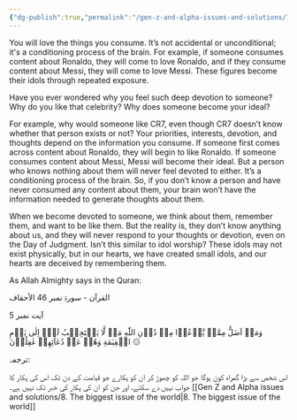 ```yaml
---
{"dg-publish":true,"permalink":"/gen-z-and-alpha-issues-and-solutions/7-conditioning-process-of-brain/","dgPassFrontmatter":true,"noteIcon":"","created":"2025-05-09T22:26:33.870+05:00","updated":"2025-05-09T23:29:17.394+05:00"}
---
```


You will love the things you consume. It’s not accidental or unconditional; it's a conditioning process of the brain. For example, if someone consumes content about Ronaldo, they will come to love Ronaldo, and if they consume content about Messi, they will come to love Messi. These figures become their idols through repeated exposure.

Have you ever wondered why you feel such deep devotion to someone? Why do you like that celebrity? Why does someone become your ideal?

For example, why would someone like CR7, even though CR7 doesn’t know whether that person exists or not? Your priorities, interests, devotion, and thoughts depend on the information you consume. If someone first comes across content about Ronaldo, they will begin to like Ronaldo. If someone consumes content about Messi, Messi will become their ideal. But a person who knows nothing about them will never feel devoted to either. It’s a conditioning process of the brain. So, if you don’t know a person and have never consumed any content about them, your brain won’t have the information needed to generate thoughts about them.

When we become devoted to someone, we think about them, remember them, and want to be like them. But the reality is, they don’t know anything about us, and they will never respond to your thoughts or devotion, even on the Day of Judgment. Isn’t this similar to idol worship? These idols may not exist physically, but in our hearts, we have created small idols, and our hearts are deceived by remembering them.

As Allah Almighty says in the Quran:

القرآن - سورۃ نمبر 46 الأحقاف

آیت نمبر 5

وَمَنۡ اَضَلُّ مِمَّنۡ يَّدۡعُوۡا مِنۡ دُوۡنِ اللّٰهِ مَنۡ لَّا يَسۡتَجِيۡبُ لَهٗۤ اِلٰى يَوۡمِ الۡقِيٰمَةِ وَهُمۡ عَنۡ دُعَآئِهِمۡ غٰفِلُوۡنَ ۞

ترجمہ:

اس شخص سے بڑا گمراہ کون ہوگا جو اللہ کو چھوڑ کر ان کو پکارے جو قیامت کے دن تک اس کی پکار کا جواب نہیں دے سکتے، اور جن کو ان کی پکار کی خبر تک نہیں ہے۔
[[Gen Z and Alpha issues and solutions/8. The biggest issue of the world\|8. The biggest issue of the world]]
